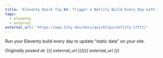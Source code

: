 ```yaml
---
title: 'Eleventy Quick Tip №8: Trigger a Netlify Build Every Day with IFTTT'
tags:
  - eleventy
  - external
external_url: 'https://www.11ty.dev/docs/quicktips/netlify-ifttt/'
---
```

Run your Eleventy build every day to update “static data” on your site.

_Originally posted at: [{{ external_url }}]({{ external_url }})_
